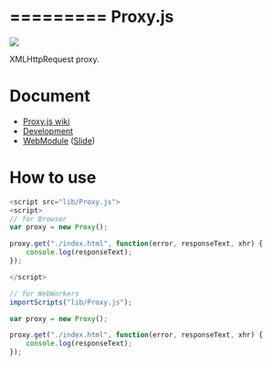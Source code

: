 =========
Proxy.js
=========

![](https://travis-ci.org/uupaa/Proxy.js.png)

XMLHttpRequest proxy.

# Document

- [Proxy.js wiki](https://github.com/uupaa/Proxy.js/wiki/Proxy)
- [Development](https://github.com/uupaa/WebModule/wiki/Development)
- [WebModule](https://github.com/uupaa/WebModule) ([Slide](http://uupaa.github.io/Slide/slide/WebModule/index.html))


# How to use

```js
<script src="lib/Proxy.js">
<script>
// for Browser
var proxy = new Proxy();

proxy.get("./index.html", function(error, responseText, xhr) {
    console.log(responseText);
});

</script>
```

```js
// for WebWorkers
importScripts("lib/Proxy.js");

var proxy = new Proxy();

proxy.get("./index.html", function(error, responseText, xhr) {
    console.log(responseText);
});
```
